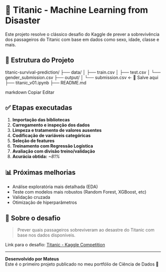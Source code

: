 # 🚢 Titanic - Machine Learning from Disaster

Este projeto resolve o clássico desafio do Kaggle de prever a sobrevivência dos passageiros do Titanic com base em dados como sexo, idade, classe e mais.

## 📁 Estrutura do Projeto

titanic-survival-prediction/
├── data/
│   ├── train.csv
│   ├── test.csv
│   └── gender_submission.csv
├── output/
│   └── submission.csv  ← 🔹 Salve aqui
├── titanic_v01.ipynb
├── README.md

markdown
Copiar
Editar

## ✅ Etapas executadas

1. **Importação das bibliotecas**
2. **Carregamento e inspeção dos dados**
3. **Limpeza e tratamento de valores ausentes**
4. **Codificação de variáveis categóricas**
5. **Seleção de features**
6. **Treinamento com Regressão Logística**
7. **Avaliação com divisão treino/validação**
8. **Acurácia obtida:** *~81%*

## 📊 Próximas melhorias

- Análise exploratória mais detalhada (EDA)
- Teste com modelos mais robustos (Random Forest, XGBoost, etc)
- Validação cruzada
- Otimização de hiperparâmetros

## 📌 Sobre o desafio

> Prever quais passageiros sobreviveram ao desastre do Titanic com base nos dados disponíveis.

Link para o desafio: [Titanic - Kaggle Competition](https://www.kaggle.com/competitions/titanic)

---

**Desenvolvido por Mateus**  
Este é o primeiro projeto publicado no meu portfólio de Ciência de Dados 🚀
